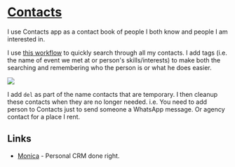 # [Contacts](https://support.apple.com/guide/contacts/welcome/mac)

I use Contacts app as a contact book of people I both know and people I am interested in.

I use [this workflow](https://github.com/nikitavoloboev/small-workflows/tree/master/search-content#readme) to quickly search through all my contacts. I add tags (i.e. the name of event we met at or person's skills/interests) to make both the searching and remembering who the person is or what he does easier.

![](https://i.imgur.com/YBtftqq.png)

I add `del` as part of the name contacts that are temporary. I then cleanup these contacts when they are no longer needed. i.e. You need to add person to Contacts just to send someone a WhatsApp message. Or agency contact for a place I rent.

## Links

- [Monica](https://www.monicahq.com/) - Personal CRM done right.
